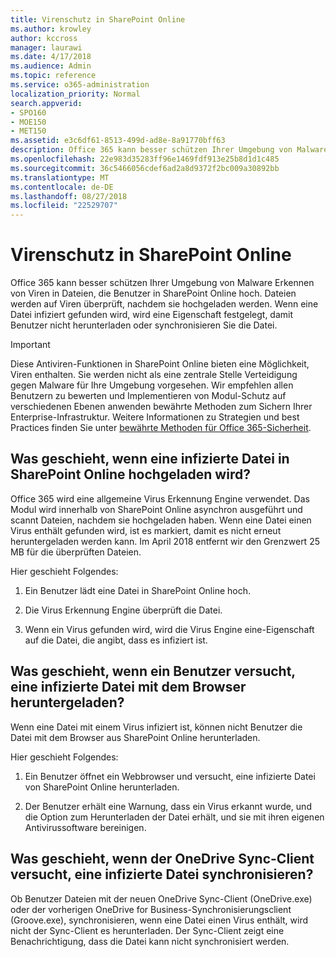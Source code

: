 ```yaml
---
title: Virenschutz in SharePoint Online
ms.author: krowley
author: kccross
manager: laurawi
ms.date: 4/17/2018
ms.audience: Admin
ms.topic: reference
ms.service: o365-administration
localization_priority: Normal
search.appverid:
- SPO160
- MOE150
- MET150
ms.assetid: e3c6df61-8513-499d-ad8e-8a91770bff63
description: Office 365 kann besser schützen Ihrer Umgebung von Malware Erkennen von Viren in Dateien, die Benutzer in SharePoint Online hoch. Dateien werden auf Viren überprüft, nachdem sie hochgeladen werden. Wenn eine Datei infiziert gefunden wird, wird eine Eigenschaft festgelegt, damit Benutzer nicht herunterladen oder synchronisieren Sie die Datei.
ms.openlocfilehash: 22e983d35283ff96e1469fdf913e25b8d1d1c485
ms.sourcegitcommit: 36c5466056cdef6ad2a8d9372f2bc009a30892bb
ms.translationtype: MT
ms.contentlocale: de-DE
ms.lasthandoff: 08/27/2018
ms.locfileid: "22529707"
---
```

# <a name="virus-detection-in-sharepoint-online"></a>Virenschutz in SharePoint Online

Office 365 kann besser schützen Ihrer Umgebung von Malware Erkennen von Viren in Dateien, die Benutzer in SharePoint Online hoch. Dateien werden auf Viren überprüft, nachdem sie hochgeladen werden. Wenn eine Datei infiziert gefunden wird, wird eine Eigenschaft festgelegt, damit Benutzer nicht herunterladen oder synchronisieren Sie die Datei.
  
> [!IMPORTANT]
> Diese Antiviren-Funktionen in SharePoint Online bieten eine Möglichkeit, Viren enthalten. Sie werden nicht als eine zentrale Stelle Verteidigung gegen Malware für Ihre Umgebung vorgesehen. Wir empfehlen allen Benutzern zu bewerten und Implementieren von Modul-Schutz auf verschiedenen Ebenen anwenden bewährte Methoden zum Sichern Ihrer Enterprise-Infrastruktur. Weitere Informationen zu Strategien und best Practices finden Sie unter [bewährte Methoden für Office 365-Sicherheit](security-best-practices.md). 
  
## <a name="what-happens-when-an-infected-file-is-uploaded-to-sharepoint-online"></a>Was geschieht, wenn eine infizierte Datei in SharePoint Online hochgeladen wird?

Office 365 wird eine allgemeine Virus Erkennung Engine verwendet. Das Modul wird innerhalb von SharePoint Online asynchron ausgeführt und scannt Dateien, nachdem sie hochgeladen haben. Wenn eine Datei einen Virus enthält gefunden wird, ist es markiert, damit es nicht erneut heruntergeladen werden kann. Im April 2018 entfernt wir den Grenzwert 25 MB für die überprüften Dateien.
  
Hier geschieht Folgendes:
  
1. Ein Benutzer lädt eine Datei in SharePoint Online hoch.
    
2. Die Virus Erkennung Engine überprüft die Datei.
    
3. Wenn ein Virus gefunden wird, wird die Virus Engine eine-Eigenschaft auf die Datei, die angibt, dass es infiziert ist.
    
## <a name="what-happens-when-a-user-tries-to-download-an-infected-file-by-using-the-browser"></a>Was geschieht, wenn ein Benutzer versucht, eine infizierte Datei mit dem Browser heruntergeladen?

Wenn eine Datei mit einem Virus infiziert ist, können nicht Benutzer die Datei mit dem Browser aus SharePoint Online herunterladen.
  
Hier geschieht Folgendes:
  
1. Ein Benutzer öffnet ein Webbrowser und versucht, eine infizierte Datei von SharePoint Online herunterladen.
    
2. Der Benutzer erhält eine Warnung, dass ein Virus erkannt wurde, und die Option zum Herunterladen der Datei erhält, und sie mit ihren eigenen Antivirussoftware bereinigen.
    
## <a name="what-happens-when-the-onedrive-sync-client-tries-to-sync-an-infected-file"></a>Was geschieht, wenn der OneDrive Sync-Client versucht, eine infizierte Datei synchronisieren?

Ob Benutzer Dateien mit der neuen OneDrive Sync-Client (OneDrive.exe) oder der vorherigen OneDrive for Business-Synchronisierungsclient (Groove.exe), synchronisieren, wenn eine Datei einen Virus enthält, wird nicht der Sync-Client es herunterladen. Der Sync-Client zeigt eine Benachrichtigung, dass die Datei kann nicht synchronisiert werden.
  

